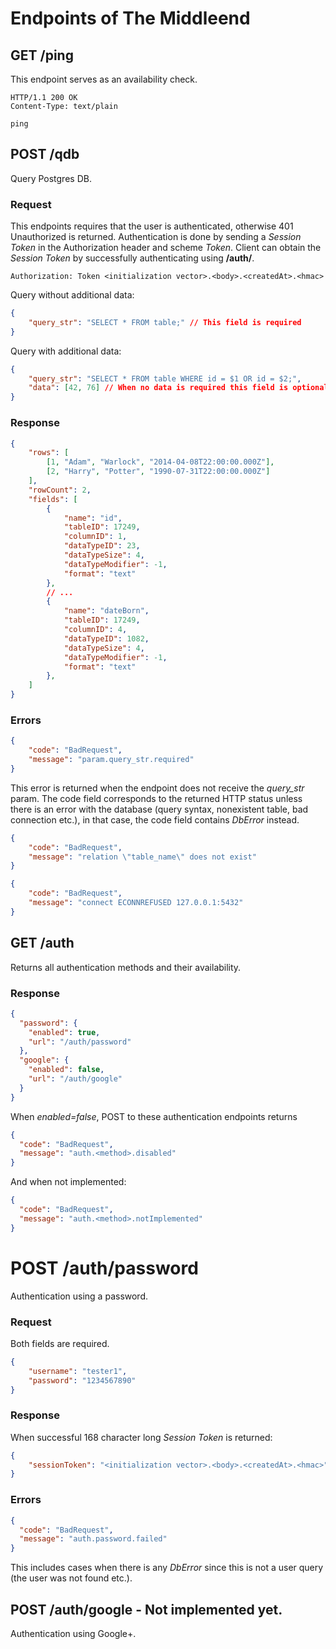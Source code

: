 
# Endpoints of The Middleend

## GET /ping

This endpoint serves as an availability check.

```
HTTP/1.1 200 OK
Content-Type: text/plain

ping
```


## POST /qdb

Query Postgres DB.

### Request

This endpoints requires that the user is authenticated,
otherwise 401 Unauthorized is returned.
Authentication is done by sending a *Session Token* in
the Authorization header and scheme *Token*.
Client can obtain the *Session Token* by successfully
authenticating using **/auth/<method>**.

```
Authorization: Token <initialization vector>.<body>.<createdAt>.<hmac>
```

Query without additional data:

```json
{
    "query_str": "SELECT * FROM table;" // This field is required
}
```

Query with additional data:

```json
{
    "query_str": "SELECT * FROM table WHERE id = $1 OR id = $2;",
    "data": [42, 76] // When no data is required this field is optional.
}
```

### Response

```json
{
    "rows": [
        [1, "Adam", "Warlock", "2014-04-08T22:00:00.000Z"],
        [2, "Harry", "Potter", "1990-07-31T22:00:00.000Z"]
    ],
    "rowCount": 2,
    "fields": [
        {
            "name": "id",
            "tableID": 17249,
            "columnID": 1,
            "dataTypeID": 23,
            "dataTypeSize": 4,
            "dataTypeModifier": -1,
            "format": "text"
        },
        // ...
        {
            "name": "dateBorn",
            "tableID": 17249,
            "columnID": 4,
            "dataTypeID": 1082,
            "dataTypeSize": 4,
            "dataTypeModifier": -1,
            "format": "text"
        },
    ]
}
```

### Errors

```json
{
    "code": "BadRequest",
    "message": "param.query_str.required"
}
```

This error is returned when the endpoint does not receive the *query_str* param.
The code field corresponds to the returned HTTP status unless there is
an error with the database (query syntax, nonexistent table, bad connection etc.),
in that case, the code field contains *DbError* instead.

```json
{
    "code": "BadRequest",
    "message": "relation \"table_name\" does not exist"
}

{
    "code": "BadRequest",
    "message": "connect ECONNREFUSED 127.0.0.1:5432"
}
```


## GET /auth

Returns all authentication methods and their availability.

### Response

```json
{
  "password": {
    "enabled": true,
    "url": "/auth/password"
  },
  "google": {
    "enabled": false,
    "url": "/auth/google"
  }
}
```

When *enabled=false*, POST to these authentication endpoints returns

```json
{
  "code": "BadRequest",
  "message": "auth.<method>.disabled"
}
```

And when not implemented:

```json
{
  "code": "BadRequest",
  "message": "auth.<method>.notImplemented"
}
```


# POST /auth/password

Authentication using a password.

### Request

Both fields are required.
```json
{
    "username": "tester1",
    "password": "1234567890"
}
```

### Response

When successful 168 character long *Session Token* is returned:

```json
{
    "sessionToken": "<initialization vector>.<body>.<createdAt>.<hmac>"
}
```

### Errors

```json
{
  "code": "BadRequest",
  "message": "auth.password.failed"
}
```

This includes cases when there is any *DbError*
since this is not a user query (the user was not found etc.).


## POST /auth/google - **Not implemented yet.**

Authentication using Google+.
